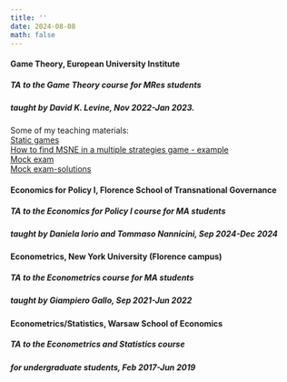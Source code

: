 ```yaml
---
title: ''
date: 2024-08-08
math: false
---
```

#### **Game Theory**, European University Institute  
##### TA to the Game Theory course for MRes students 
##### taught by David K. Levine, Nov 2022-Jan 2023.
Some of my teaching materials:\
[Static games](/uploads/Static%20game-example.pdf)\
[How to find MSNE in a multiple strategies game - example](/uploads/Big_MSNE.pdf)\
[Mock exam](/uploads/Mock%20exam.pdf)\
[Mock exam-solutions](/uploads/Mock%20exam-solutions.pdf)

#### **Economics for Policy I**, Florence School of Transnational Governance
##### TA to the Economics for Policy I course for MA students 
##### taught by Daniela Iorio and Tommaso Nannicini, Sep 2024-Dec 2024

#### **Econometrics**, New York University (Florence campus)  
##### TA to the Econometrics course for MA students 
##### taught by Giampiero Gallo, Sep 2021-Jun 2022

#### **Econometrics/Statistics**, Warsaw School of Economics  
##### TA to the Econometrics and Statistics course 
##### for undergraduate students, Feb 2017-Jun 2019